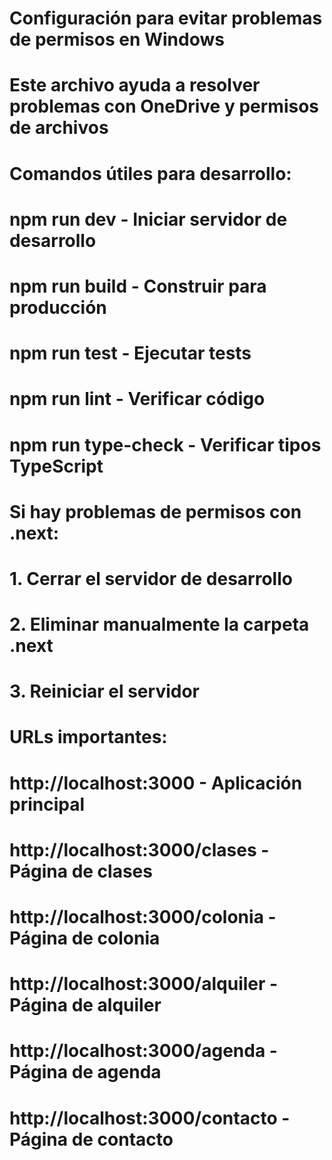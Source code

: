 # Configuración para evitar problemas de permisos en Windows

# Este archivo ayuda a resolver problemas con OneDrive y permisos de archivos

# Comandos útiles para desarrollo:

# npm run dev - Iniciar servidor de desarrollo

# npm run build - Construir para producción

# npm run test - Ejecutar tests

# npm run lint - Verificar código

# npm run type-check - Verificar tipos TypeScript

# Si hay problemas de permisos con .next:

# 1. Cerrar el servidor de desarrollo

# 2. Eliminar manualmente la carpeta .next

# 3. Reiniciar el servidor

# URLs importantes:

# http://localhost:3000 - Aplicación principal

# http://localhost:3000/clases - Página de clases

# http://localhost:3000/colonia - Página de colonia

# http://localhost:3000/alquiler - Página de alquiler

# http://localhost:3000/agenda - Página de agenda

# http://localhost:3000/contacto - Página de contacto

